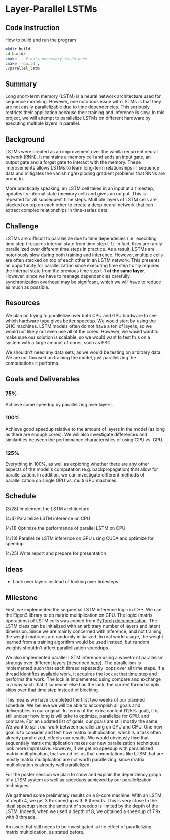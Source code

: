# Layer-Parallel LSTMs

## Code Instruction

How to build and run the program

```bash
mkdir build
cd build/
cmake .. # only necessary to do once
cmake --build .
./parallel_lstm
```

## Summary

Long short-term memory (LSTM) is a neural network architecture used for sequence modeling. However, one notorious issue with LSTMs is that they are not easily parallelizable due to time dependencies. This seriously restricts their application because their training and inference is slow. In this project, we will attempt to parallelize LSTMs on different hardware by executing multiple layers in parallel.

## Background

LSTMs were created as an improvement over the vanilla recurrent neural network (RNN). It maintains a memory cell and adds an input gate, an output gate and a forget gate to interact with the memory. These improvements allows LSTMs to learn long-term relationships in sequence data and mitigates the vanishing/exploding gradient problems that RNNs are prone to.

More practically speaking, an LSTM cell takes in an input at a timestep, updates its internal state (memory cell) and gives an output. This is repeated for all subsequent time steps. Multiple layers of LSTM cells are stacked on top on each other to create a deep neural network that can extract complex relationships in time-series data.

## Challenge

LSTMs are difficult to parallelize due to time dependecies (i.e. executing time step t requires internal state from time step t-1). In fact, they are rarely parallelized over different time steps in practice. As a result, LSTMs are notoriously slow during both training and inference. However, multiple cells are often stacked on top of each other in an LSTM network. This presents an opportunity for parallelization since executing time step t only requires the internal state from the previous time step t-1 **at the same layer**. However, since we have to manage dependencies carefully, synchronization overhead may be signifcant, which we will have to reduce as much as possible.

## Resources

We plan on trying to parallelize over both CPU and GPU hardware to see which hardware type gives better speedup. We would start by using the GHC machines. LSTM models often do not have a ton of layers, so we would not likely not even use all of the cores. However, we would want to make sure our solution is scalable, so we would want to test this on a system with a large amount of cores, such as PSC.

We shouldn't need any data sets, as we would be testing on arbitrary data. We are not focused on training the model, just parallelizing the computations it performs.

## Goals and Deliverables

### 75%
Achieve some speedup by parallelizing over layers.

### 100%
Achieve good speedup relative to the amount of layers in the model (as long as there are enough cores). We will also investigate differences and similarities between the performance characteristics of using CPU vs. GPU.

### 125%
Everything in 100%, as well as exploring whether there are any other aspects of the model's computation (e.g. backpropagation) that allow for parallelization. In addition, we can investigate different methods of parallelization on single GPU vs. multi GPU machines.


## Schedule

(3/28) Implement the LSTM architecture

(4/4) Parallelize LSTM inference on CPU

(4/11) Optimize the performance of parallel LSTM on CPU

(4/18) Parallelize LSTM inference on GPU using CUDA and optimize for speedup

(4/25) Write report and prepare for presentation


## Ideas
- Look over layers instead of looking over timesteps.

## Milestone

First, we implemented the sequential LSTM inference logic in C++.
We use the Eigen3 library to do matrix multiplication on CPU.
The logic (matrix operations) of LSTM cells was copied from [PyTorch documentation](https://pytorch.org/docs/stable/generated/torch.nn.LSTM.html).
The LSTM class can be initialized with an arbitrary number of layers and latent dimension.
Since we are mainly concerned with inference, and not training, the weight matrices are randomly initialized. 
In real world usage, the weight learned from a training algorithm would be used instead, but random weights shouldn't affect parallelization speedups.

We also implemented parallel LSTM inference using a wavefront parallelism strategy over different layers (described [here](https://developer.nvidia.com/blog/optimizing-recurrent-neural-networks-cudnn-5/)).
The parallelism is implemented such that each thread repeatedly loops over all time steps.
If a thread identifies available work, it acquires the lock at that time step and performs the work.
The lock is implemented using compare and exchange in a way such that if someone else has the lock, the current thread simply skips over that time step instead of blocking.

This means we have completed the first two weeks of our planned schedule.
We believe we will be able to accomplish all goals and deliverables in our original.
In terms of the extra content (125% goal), it is still unclear how long is will take to optimize, parallelize for GPU, and compare.
For an updated list of goals, our goals are still mostly the same. We want to split our work between parallelizing on GPU and CPU.
One new goal is to consider and test how matrix multiplication, which is a task often already paralleized, effects our results.
We would obviously find that sequentialy matrix multiplication makes our new paralleization techniques look more impressive.
However, if we get no speedup with parallelized matrix multiplication, that would tell us that computations like LTSM that are mostly matrix multiplcation are not worth paralleizing, since matrix multiplication is already well parallelized.

For the poster session we plan to show and explain the dependency graph of a LTSM system as well as speedups achieved by our parallelization techniques.

We gathered some preliminary results on a 8-core machine.
With an LSTM of depth 4, we get 3.9x speedup with 8 threads.
This is very close to the ideal speedup since the amount of speedup is limited by the depth of the LSTM.
Indeed, when we used a depth of 8, we obtained a speedup of 7.9x with 8 threads.

An issue that still needs to be investigated is the effect of parallelizing matrix multiplcation, as stated before.
